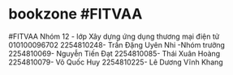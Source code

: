 # bookzone #FITVAA
#FITVAA
Nhóm 12 - lớp Xây dựng ứng dụng thương mại điện tử 010100096702
2254810248- 	Trần Đặng Uyên Nhi -Nhóm trưởng 
2254810069- 	Nguyễn Tiến Đạt
2254810085- Thái Xuân Hoàng 
2254810079- 	Võ Quốc Huy 
2254810225-	Lê Dương Vĩnh Khang 
